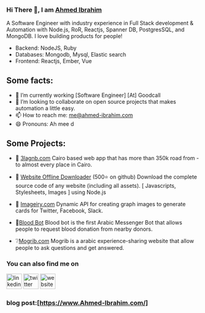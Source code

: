 
###  Hi There 👋, I am [Ahmed Ibrahim](https://ahmed-ibrahim.com/)


A Software Engineer with industry experience in Full Stack development & Automation with Node.js, RoR, Reactjs, Spanner DB, PostgresSQL, and MongoDB.  I love building products for people!  
* Backend: NodeJS, Ruby
* Databases: Mongodb, Mysql, Elastic search
* Frontend: Reactjs, Ember, Vue

## Some facts: 

- 🔭 I’m currently working [Software Engineer] [At] Goodcall
- 👯 I’m looking to collaborate on open source projects that makes automation a little easy.
- 📫 How to reach me: me@ahmed-ibrahim.com
- 😄 Pronouns: Ah mee d



## Some Projects:

- 🚗 [3lagnb.com](https://3lagnb.com)
Cairo based web app that has more than 350k road from - to almost every place in Cairo.

-  🔽 [Website Offline Downloader](https://github.com/AhmadIbrahiim/Website-downloader) (500⭐️ on github)
Download the complete source code of any website (including all assets). [ Javascripts, Stylesheets, Images ] using Node.js

-  📸 [Imageiry.com](https://imageiry.com)
Dynamic API for creating graph images to generate cards for Twitter, Facebook, Slack.


- 💞[Blood Bot](https://www.facebook.com/savealifebot/)
Blood bot is the first Arabic Messenger Bot that allows people to request blood donation from nearby donors.


- ❔[Mogrib.com](https://mogrib.com/)
Mogrib is a arabic experience-sharing website that allow people to ask questions and get answered.





### You can also find me on
[<img src='https://cdn.jsdelivr.net/npm/simple-icons@3.0.1/icons/linkedin.svg' alt='linkedin' height='40'>](https://www.linkedin.com/in/ahmedibrahhim/) [<img src='https://cdn.jsdelivr.net/npm/simple-icons@3.0.1/icons/twitter.svg' alt='twitter' height='40'>](https://twitter.com/ahmed_ibrahhim)  [<img src='https://cdn.jsdelivr.net/npm/simple-icons@3.0.1/icons/icloud.svg' alt='website' height='40'>](https://ahmed-ibrahim.com/)  





### blog post:[https://www.Ahmed-Ibrahim.com/]
